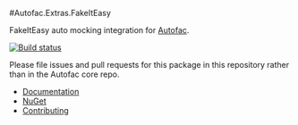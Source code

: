 #Autofac.Extras.FakeItEasy

FakeItEasy auto mocking integration for [Autofac](http://autofac.org).

[![Build status](https://ci.appveyor.com/api/projects/status/faeqq1sg0r0j5vfp?svg=true)](https://ci.appveyor.com/project/Autofac/autofac-extras-fakeiteasy)

Please file issues and pull requests for this package in this repository rather than in the Autofac core repo.

- [Documentation](http://autofac.readthedocs.io/en/latest/integration/fakeiteasy.html)
- [NuGet](https://www.nuget.org/packages/Autofac.Extras.FakeItEasy)
- [Contributing](http://autofac.readthedocs.io/en/latest/contributors.html)

